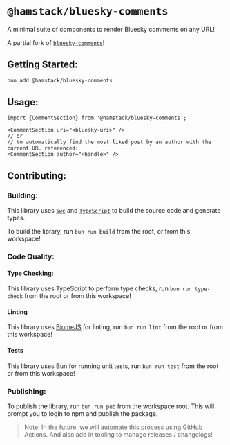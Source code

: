 # `@hamstack/bluesky-comments`

A minimal suite of components to render Bluesky comments on any URL!

A partial fork of [`bluesky-comments`](https://github.com/czue/bluesky-comments)!

## Getting Started:

```bash
bun add @hamstack/bluesky-comments
```

## Usage:

```tsx
import {CommentSection} from '@hamstack/bluesky-comments';

<CommentSection uri="<bluesky-uri>" />
// or
// to automatically find the most liked post by an author with the current URL referenced:
<CommentSection author="<handle>" />
```

## Contributing:

### Building:

This library uses [`swc`](https://swc.rs/) and [`TypeScript`](https://www.typescriptlang.org/docs/) to build the source code and generate types.

To build the library, run `bun run build` from the root, or from this workspace!

### Code Quality:

#### Type Checking:

This library uses TypeScript to perform type checks, run `bun run type-check` from the root or from this workspace!

#### Linting

This library uses [BiomeJS](https://biomejs.dev/) for linting, run `bun run lint` from the root or from this workspace!

#### Tests

This library uses Bun for running unit tests, run `bun run test` from the root or from this workspace!

### Publishing:

To publish the library, run `bun run pub` from the workspace root. This will prompt you to login to npm and publish the package.

> Note: In the future, we will automate this process using GitHub Actions. And also add in tooling to manage releases / changelogs!
